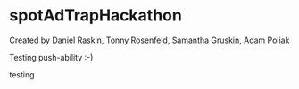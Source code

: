 spotAdTrapHackathon
===================
Created by Daniel Raskin, Tonny Rosenfeld, Samantha Gruskin, Adam Poliak

Testing push-ability :-)


testing
